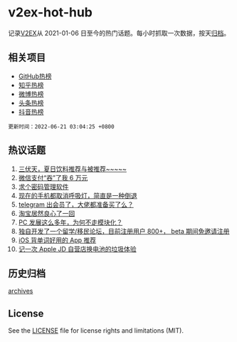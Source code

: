 # v2ex-hot-hub

 记录[V2EX](https://www.v2ex.com/)从 2021-01-06 日至今的热门话题。每小时抓取一次数据，按天[归档](archives)。
 
 ## 相关项目

- [GitHub热榜](https://github.com/snaildev/github-hot-hub)
- [知乎热榜](https://github.com/snaildev/zhihu-hot-hub)
- [微博热榜](https://github.com/snaildev/weibo-hot-hub)
- [头条热榜](https://github.com/snaildev/toutiao-hot-hub)
- [抖音热榜](https://github.com/snaildev/douyin-hot-hub)


 `更新时间：2022-06-21 03:04:25 +0800`

## 热议话题

1. [三伏天，夏日饮料推荐与被推荐~~~~~](https://www.v2ex.com/t/860766)
1. [微信支付“吞”了我 6 万元](https://www.v2ex.com/t/860754)
1. [求个密码管理软件](https://www.v2ex.com/t/860837)
1. [现在的手机都取消呼吸灯，简直是一种倒退](https://www.v2ex.com/t/860816)
1. [telegram 出会员了，大佬都准备买了么？](https://www.v2ex.com/t/860760)
1. [淘宝居然良心了一回](https://www.v2ex.com/t/860827)
1. [PC 发展这么多年，为何不走模块化？](https://www.v2ex.com/t/860839)
1. [独自开发了一个留学/移民论坛，目前注册用户 800+， beta 期间免邀请注册](https://www.v2ex.com/t/860771)
1. [iOS 背单词好用的 App 推荐](https://www.v2ex.com/t/860844)
1. [记一次 Apple JD 自营店换电池的垃圾体验](https://www.v2ex.com/t/860911)

## 历史归档

[archives](archives)

## License

See the [LICENSE](LICENSE) file for license rights and limitations (MIT).
